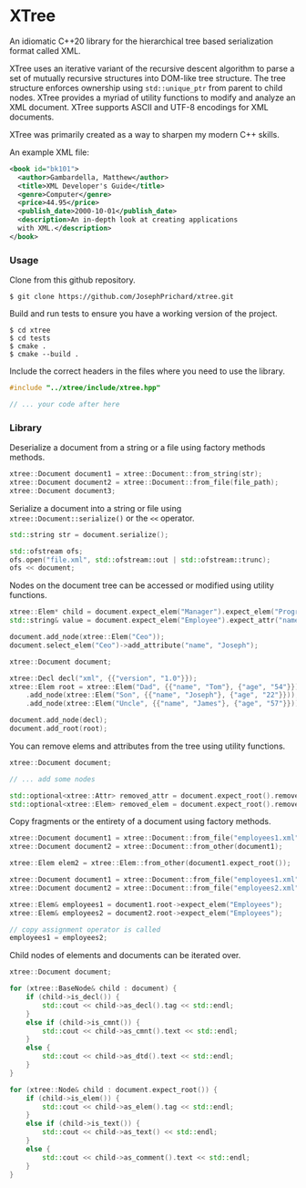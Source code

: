 # XTree
An idiomatic C++20 library for the hierarchical tree based serialization format called XML.

XTree uses an iterative variant of the recursive descent algorithm to parse a set of mutually recursive structures
into DOM-like tree structure. The tree structure enforces ownership using `std::unique_ptr` from parent
to child nodes. XTree provides a myriad of utility functions to modify and analyze an XML document.
XTree supports ASCII and UTF-8 encodings for XML documents.

XTree was primarily created as a way to sharpen my modern C++ skills.

An example XML file:
```xml
<book id="bk101">
  <author>Gambardella, Matthew</author>
  <title>XML Developer's Guide</title>
  <genre>Computer</genre>
  <price>44.95</price>
  <publish_date>2000-10-01</publish_date>
  <description>An in-depth look at creating applications
  with XML.</description>
</book>
```

### Usage

Clone from this github repository.
```shell
$ git clone https://github.com/JosephPrichard/xtree.git
```

Build and run tests to ensure you have a working version of the project.
```shell
$ cd xtree
$ cd tests
$ cmake .
$ cmake --build .
```

Include the correct headers in the files where you need to use the library.
```c++
#include "../xtree/include/xtree.hpp"

// ... your code after here
```

### Library

Deserialize a document from a string or a file using factory methods methods.

```c++
xtree::Document document1 = xtree::Document::from_string(str);
xtree::Document document2 = xtree::Document::from_file(file_path);
xtree::Document document3;
```

Serialize a document into a string or file using `xtree::Document::serialize()` or the `<<` operator.
```c++
std::string str = document.serialize();

std::ofstream ofs;
ofs.open("file.xml", std::ofstream::out | std::ofstream::trunc);
ofs << document;
```

Nodes on the document tree can be accessed or modified using utility functions.
```c++
xtree::Elem* child = document.expect_elem("Manager").expect_elem("Programmer");
std::string& value = document.expect_elem("Employee").expect_attr("name").value;

document.add_node(xtree::Elem("Ceo"));
document.select_elem("Ceo")->add_attribute("name", "Joseph");
```

```c++
xtree::Document document;

xtree::Decl decl("xml", {{"version", "1.0"}});
xtree::Elem root = xtree::Elem("Dad", {{"name", "Tom"}, {"age", "54"}})
    .add_node(xtree::Elem("Son", {{"name", "Joseph"}, {"age", "22"}}));
    .add_node(xtree::Elem("Uncle", {{"name", "James"}, {"age", "57"}}));

document.add_node(decl);
document.add_root(root);
```

You can remove elems and attributes from the tree using utility functions.

```c++
xtree::Document document;

// ... add some nodes

std::optional<xtree::Attr> removed_attr = document.expect_root().remove_attr("Age");
std::optional<xtree::Elem> removed_elem = document.expect_root().remove_elem("Son");
```

Copy fragments or the entirety of a document using factory methods.

```c++
xtree::Document document1 = xtree::Document::from_file("employees1.xml");
xtree::Document document2 = xtree::Document::from_other(document1);

xtree::Elem elem2 = xtree::Elem::from_other(document1.expect_root());
```

```c++
xtree::Document document1 = xtree::Document::from_file("employees1.xml");
xtree::Document document2 = xtree::Document::from_file("employees2.xml");

xtree::Elem& employees1 = document1.root->expect_elem("Employees");
xtree::Elem& employees2 = document2.root->expect_elem("Employees");

// copy assignment operator is called
employees1 = employees2;
```

Child nodes of elements and documents can be iterated over.
```c++
xtree::Document document;

for (xtree::BaseNode& child : document) {
    if (child->is_decl()) {
        std::cout << child->as_decl().tag << std::endl;
    } 
    else if (child->is_cmnt()) {
        std::cout << child->as_cmnt().text << std::endl;
    } 
    else {
        std::cout << child->as_dtd().text << std::endl;
    }
}

for (xtree::Node& child : document.expect_root()) {
    if (child->is_elem()) {
        std::cout << child->as_elem().tag << std::endl;
    } 
    else if (child->is_text()) {
        std::cout << child->as_text() << std::endl;
    } 
    else {
        std::cout << child->as_comment().text << std::endl;
    }
}
```
